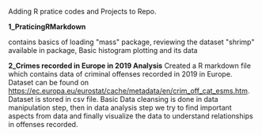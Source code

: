 Adding R pratice codes and Projects to Repo.

**1_PraticingRMarkdown**

contains basics of loading "mass" package,
reviewing the dataset "shrimp" available in package,
Basic histogram plotting and its data

**2_Crimes recorded in Europe in 2019 Analysis**
Created a R markdown file which contains data of criminal offenses recorded in 2019 in Europe.
Dataset can be found on https://ec.europa.eu/eurostat/cache/metadata/en/crim_off_cat_esms.htm.
Dataset is stored in csv file.
Basic Data cleansing is done in data manipulation step, then in data analysis step
we try to find important aspects from data and finally visualize the data
to understand relationships in offenses recorded.

